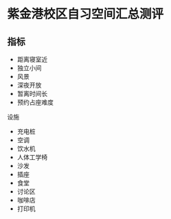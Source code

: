 # 紫金港校区自习空间汇总测评


<!--more-->

## 指标

- 距离寝室近
- 独立小间
- 风景
- 深夜开放
- 暂离时间长
- 预约占座难度

设施
- 充电桩
- 空调
- 饮水机
- 人体工学椅
- 沙发
- 插座
- 食堂
- 讨论区
- 咖啡店
- 打印机
